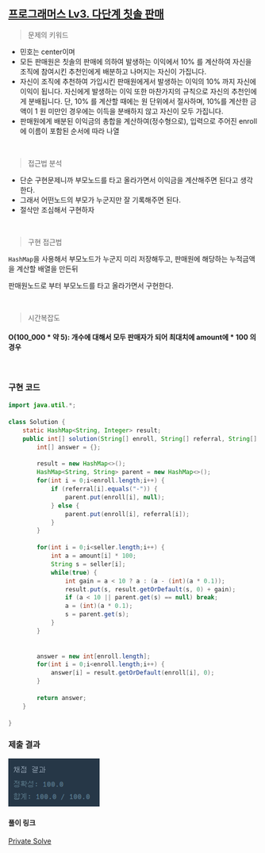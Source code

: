 ## [프로그래머스 Lv3. 다단계 칫솔 판매](https://school.programmers.co.kr/learn/courses/30/lessons/77486)

> 문제의 키워드

- 민호는 center이며
- 모든 판매원은 칫솔의 판매에 의하여 발생하는 이익에서 10% 를 계산하여 자신을 조직에 참여시킨 추천인에게 배분하고 나머지는 자신이 가집니다.
- 자신이 조직에 추천하여 가입시킨 판매원에게서 발생하는 이익의 10% 까지 자신에 이익이 됩니다. 자신에게 발생하는 이익 또한 마찬가지의 규칙으로 자신의 추천인에게 분배됩니다. 단, 10% 를 계산할 때에는 원 단위에서 절사하며, 10%를 계산한 금액이 1 원 미만인 경우에는 이득을 분배하지 않고 자신이 모두 가집니다.
- 판매원에게 배분된 이익금의 총합을 계산하여(정수형으로), 입력으로 주어진 enroll에 이름이 포함된 순서에 따라 나열

<br/>

> 접근법 분석

- 단순 구현문제니까 부모노드를 타고 올라가면서 이익금을 계산해주면 된다고 생각한다.
- 그래서 어떤노드의 부모가 누군지만 잘 기록해주면 된다.
- 절삭만 조심해서 구현하자

<br/>

> 구현 접근법

`HashMap`을 사용해서 부모노드가 누군지 미리 저장해두고, 판매원에 해당하는 누적금액을 계산할 배열을 만든뒤

판매원노드로 부터 부모노드를 타고 올라가면서 구현한다.

<br/>

> 시간복잡도

#### O(100_000 * 약 5): 개수에 대해서 모두 판매자가 되어 최대치에 amount에 * 100 의 경우

<br/>

### 구현 코드

```java
import java.util.*;

class Solution {
    static HashMap<String, Integer> result;
    public int[] solution(String[] enroll, String[] referral, String[] seller, int[] amount) {
        int[] answer = {};
        
        result = new HashMap<>();
        HashMap<String, String> parent = new HashMap<>();
        for(int i = 0;i<enroll.length;i++) {
            if (referral[i].equals("-")) {
                parent.put(enroll[i], null);
            } else {
                parent.put(enroll[i], referral[i]);
            }
        }
        
        for(int i = 0;i<seller.length;i++) {
            int a = amount[i] * 100;
            String s = seller[i];
            while(true) {
                int gain = a < 10 ? a : (a - (int)(a * 0.1));
                result.put(s, result.getOrDefault(s, 0) + gain);
                if (a < 10 || parent.get(s) == null) break;
                a = (int)(a * 0.1);
                s = parent.get(s);
            }
        }
        
        
        answer = new int[enroll.length];
        for(int i = 0;i<enroll.length;i++) {
            answer[i] = result.getOrDefault(enroll[i], 0);
        }
        
        return answer;
    }
    
}
```

### 제출 결과

<img src="./result.png"></img>

#### 풀이 링크

[Private Solve](https://github.com/The-Four-Error-Pickers/Algorithm-Study/tree/main/Private%20Solve/프로그래머스/77486.%20%EB%8B%A4%EB%8B%A8%EA%B3%84%20%EC%B9%AB%EC%86%94%20%ED%8C%90%EB%A7%A4/HaeChang)
